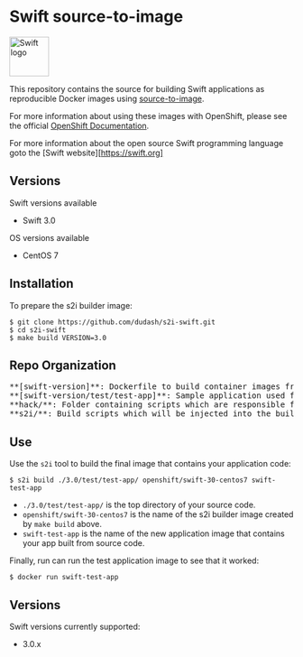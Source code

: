Swift source-to-image
====================
<img src="https://swift.org/assets/images/swift.svg" alt="Swift logo" height="70" >

This repository contains the source for building Swift applications as reproducible Docker images using [source-to-image](https://github.com/openshift/source-to-image).

For more information about using these images with OpenShift, please see the
official [OpenShift Documentation](https://docs.openshift.org/latest/architecture/core_concepts/builds_and_image_streams.html#source-build).

For more information about the open source Swift programming language goto the [Swift website][https://swift.org]

Versions
---------------
Swift versions available
* Swift 3.0

OS versions available
* CentOS 7

Installation
---------------
To prepare the s2i builder image:
```shell
$ git clone https://github.com/dudash/s2i-swift.git
$ cd s2i-swift
$ make build VERSION=3.0
```

Repo Organization
---------------
 <pre>
**[swift-version]**: Dockerfile to build container images from
**[swift-version/test/test-app]**: Sample application used for tests
**hack/**: Folder containing scripts which are responsible for the build and test actions performed by the Makefile
**s2i/**: Build scripts which will be injected into the builder image and executed during application source code builds
</pre>

Use
---------------
Use the `s2i` tool to build the final image that contains your application code:
```shell
$ s2i build ./3.0/test/test-app/ openshift/swift-30-centos7 swift-test-app
```
* `./3.0/test/test-app/` is the top directory of your source code.
* `openshift/swift-30-centos7` is the name of the s2i builder image created by `make build` above.
* `swift-test-app` is the name of the new application image that contains your app built from source code.

Finally, run can run the test application image to see that it worked:
```shell
$ docker run swift-test-app
```

Versions
---------------
Swift versions currently supported:
* 3.0.x